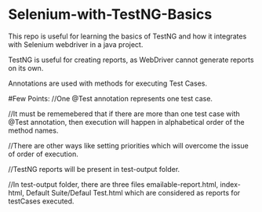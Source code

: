 # Selenium-with-TestNG-Basics

This repo is useful for learning the basics of TestNG and how it integrates with Selenium webdriver in a java project.

TestNG is useful for creating reports, as WebDriver cannot generate reports on its own.

Annotations are used with methods for executing Test Cases.

#Few Points: 
//One @Test annotation represents one test case.

//It must be rememebered that if there are more than one test case with @Test annotation, then execution will happen in alphabetical order of the method names.

//There are other ways like setting priorities which will overcome the issue of order of execution.

//TestNG reports will be present in test-output folder. 

//In test-output folder, there are three files emailable-report.html, index-html, Default Suite/Defaul Test.html which are considered as reports for testCases executed.  
